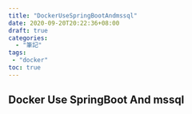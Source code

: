 ```yaml
---
title: "DockerUseSpringBootAndmssql"
date: 2020-09-20T20:22:36+08:00
draft: true
categories:
  - "筆記"
tags:
 - "docker"
toc: true
---
```


## Docker Use SpringBoot And mssql
<!--more-->



